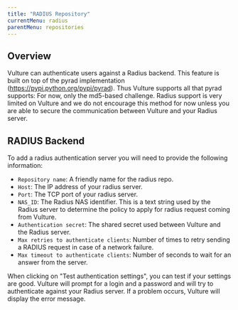 ```yaml
---
title: "RADIUS Repository"
currentMenu: radius
parentMenu: repositories
---
```


## Overview

Vulture can authenticate users against a Radius backend. This feature is built on top of the pyrad implementation (https://pypi.python.org/pypi/pyrad).
Thus Vulture supports all that pyrad supports: For now, only the md5-based challenge.
Radius support is very limited on Vulture and we do not encourage this method for now unless you are able to secure the communication between Vulture and your Radius server.

## RADIUS Backend

To add a radius authentication server you will need to provide the following information:

 - `Repository name`: A friendly name for the radius repo.
 - `Host`: The IP address of your radius server.
 - `Port`: The TCP port of your radius server.
 - `NAS_ID`: The Radius NAS identifier. This is a text string used by the Radius server to determine the policy to apply for radius request coming from Vulture.
 - `Authentication secret`: The shared secret used between Vulture and the Radius server.
 - `Max retries to authenticate clients`: Number of times to retry sending a RADIUS request in case of a network failure.
 - `Max timeout to authenticate clients`: Number of seconds to wait for an answer from the server.

When clicking on "Test authentication settings", you can test if your settings are good. Vulture will prompt for a login and a password and will try to authenticate against your Radius server.
If a problem occurs, Vulture will display the error message.
